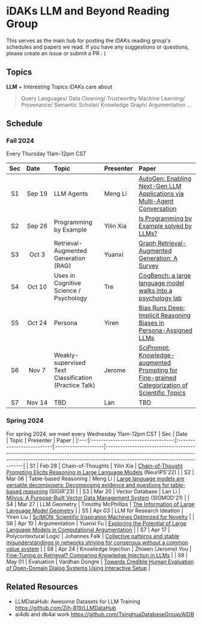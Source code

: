 # iDAKs LLM and Beyond Reading Group
This serves as the main hub for posting the iDAKs reading group's schedules and papers we read. If you have any suggestions or questions, please create an issue or submit a PR : )

## Topics
**LLM** + Interesting Topics iDAKs care about<br>
> Query Languages/ Data Cleaning/ Trustworthy Machine Learning/ Provenance/ Semantic Scholar/ Knowledge Graph/ Argumentation …

## Schedule

### Fall 2024

Every Thursday 11am-12pm CST

| Sec | Date&nbsp;&nbsp;&nbsp;&nbsp;&nbsp; | Topic                                                 | Presenter | Paper                                                                                                                             |
|:---:|:----------------------------------:|:------------------------------------------------------|:----------|:----------------------------------------------------------------------------------------------------------------------------------|
| S1  |               Sep 19               | LLM Agents                                            | Meng Li   | [AutoGen: Enabling Next-Gen LLM Applications via Multi-Agent Conversation](https://arxiv.org/pdf/2308.08155)                      |
| S2  |               Sep 26               | Programming by Example                                | Yilin Xia | [Is Programming by Example solved by LLMs? ](https://arxiv.org/abs/2406.08316)                                                    |
| S3  |               Oct 3                | Retrieval-Augmented Generation (RAG)                  | Yuanxi    | [Graph Retrieval-Augmented Generation: A Survey](https://arxiv.org/abs/2408.08921)                                                |
| S4  |               Oct 10               | Uses in Cognitive Science / Psychology                | Tre       | [CogBench: a large language model walks into a psychology lab](http://arxiv.org/abs/2402.18225)                                   |
| S5  |               Oct 24               | Persona                                               | Yiren     | [Bias Runs Deep: Implicit Reasoning Biases in Persona-Assigned LLMs](https://arxiv.org/abs/2311.04892)                            |
| S6  |               Nov 7                | Weakly-supervised Text Classification (Practice Talk) | Jerome    | [SciPrompt: Knowledge-augmented Prompting for Fine-grained Categorization of Scientific Topics](https://arxiv.org/abs/2410.01946) |
| S7  |               Nov 14               | TBD                                                   | Lan       | TBD                                                                                                                               |
### Spring 2024
For spring 2024, we meet every Wednesday 11am-12pm CST
| Sec | Date&nbsp;&nbsp;&nbsp;&nbsp;&nbsp; | Topic                     | Presenter           | Paper                                                                                                                                                                                                  |
|:---:|:----------------------------------:|:--------------------------|:--------------------|--------------------------------------------------------------------------------------------------------------------------------------------------------------------------------------------------------|
| S1  |               Feb 28               | Chain-of-Thoughts         | Yilin Xia           | [Chain-of-Thought Prompting Elicits Reasoning in Large Language Models](https://proceedings.neurips.cc/paper_files/paper/2022/file/9d5609613524ecf4f15af0f7b31abca4-Paper-Conference.pdf) (NeurIPS'22) |
| S2  |               Mar 06               | Table-based Reasoning     | Meng Li             | [Large language models are versatile decomposers: Decomposing evidence and questions for table-based reasoning](https://arxiv.org/pdf/2301.13808.pdf) (SIGIR'23)                                       |
| S3  |               Mar 20               | Vector Database           | Lan Li              | [Milvus: A Purpose-Built Vector Data Management System](https://dl-acm-org.proxy2.library.illinois.edu/doi/10.1145/3448016.3457550) (SIGMOD'21)                                                        |
| S4  |               Mar 27               | LLM Geometry              | Timothy McPhillips  | [The Information of Large Language Model Geometry](https://arxiv.org/abs/2402.03471)                                                                                                                   |
| S5  |               Apr 03               | LLM for Research Ideation | Yiren Liu           | [SciMON: Scientific Inspiration Machines Optimized for Novelty](https://arxiv.org/abs/2305.14259)                                                                                                      |
| S6  |               Apr 10               | Argumentation             | Yuanxi Fu           | [Exploring the Potential of Large Language Models in Computational Argumentation](https://arxiv.org/abs/2311.09022)                                                                                    |
| S7  |               Apr 17               | Polycontextural Logic     | Johannes Falk       | [Collective patterns and stable misunderstandings in networks striving for consensus without a common value system](https://www.nature.com/articles/s41598-022-06880-7)                                |
| S8  |               Apr 24               | Knowledge Injection       | Zhiwen (Jerome) You | [Fine-Tuning or Retrieval? Comparing Knowledge Injection in LLMs](https://arxiv.org/abs/2312.05934)                                                                                                    |
| S9  |               May 01               | Evaluation                | Vardhan Dongre      | [Towards Credible Human Evaluation of Open-Domain Dialog Systems Using Interactive Setup](https://ojs.aaai.org/index.php/AAAI/article/view/26557)                                                      |



## Related Resources
- LLMDataHub: Awesome Datasets for LLM Training https://github.com/Zjh-819/LLMDataHub
- ai4db and db4ai work https://github.com/TsinghuaDatabaseGroup/AIDB 

